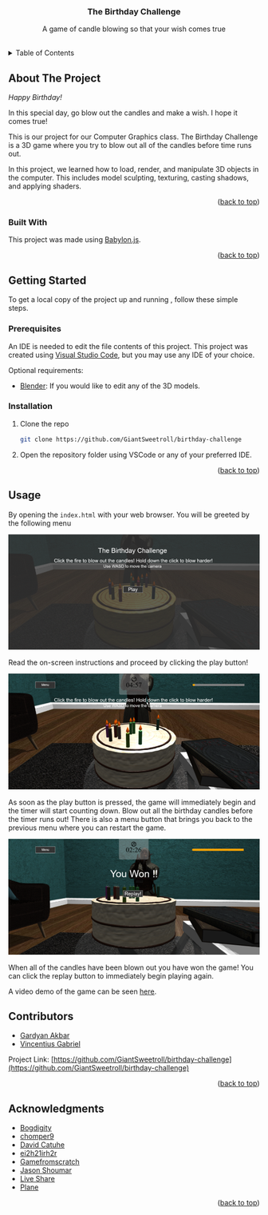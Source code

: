 <div id="top"></div>

<!-- PROJECT SHIELDS -->
<!--
*** I'm using markdown "reference style" links for readability.
*** Reference links are enclosed in brackets [ ] instead of parentheses ( ).
*** See the bottom of this document for the declaration of the reference variables
*** for contributors-url, forks-url, etc. This is an optional, concise syntax you may use.
*** https://www.markdownguide.org/basic-syntax/#reference-style-links
-->
<!-- [![Contributors][contributors-shield]][contributors-url]
[![Forks][forks-shield]][forks-url]
[![Stargazers][stars-shield]][stars-url]
[![Issues][issues-shield]][issues-url]
[![MIT License][license-shield]][license-url] -->
<!-- [![LinkedIn][linkedin-shield]][linkedin-url] -->



<!-- PROJECT LOGO -->
<br />
<div align="center">
  <a href="https://github.com/GiantSweetroll/birthday-challenge">
    <!-- <img src="flutter_frontend/assets/logo/logo_512.png" alt="Logo" width="80" height="80"> -->
  </a>

  <h3 align="center">The Birthday Challenge</h3>

  <p align="center">
    A game of candle blowing so that your wish comes true
  </p>
</div>
<br>


<!-- TABLE OF CONTENTS -->
<details>
  <summary>Table of Contents</summary>
  <ol>
    <li>
      <a href="#about-the-project">About The Project</a>
      <ul>
        <li><a href="#built-with">Built With</a></li>
      </ul>
    </li>
    <li>
      <a href="#getting-started">Getting Started</a>
      <ul>
        <li><a href="#prerequisites">Prerequisites</a></li>
        <li><a href="#installation">Installation</a></li>
      </ul>
    </li>
    <li><a href="#usage">Usage</a></li>
    <!-- <li><a href="#roadmap">Roadmap</a></li> -->
    <!-- <li><a href="#contributing">Contributing</a></li> -->
    <!-- <li><a href="#license">License</a></li> -->
    <li><a href="#contributors">Contributors</a></li>
    <li><a href="#acknowledgments">Acknowledgments</a></li>
  </ol>
</details>



<!-- ABOUT THE PROJECT -->
## About The Project

<i>Happy Birthday!</i>

In this special day, go blow out the candles and make a wish. I hope it comes true!

This is our project for our Computer Graphics class. The Birthday Challenge is a 3D game where you try to blow out all of the candles before time runs out.

In this project, we learned how to load, render, and manipulate 3D objects in the computer. This includes model sculpting, texturing, casting shadows, and applying shaders.

<div align="right">(<a href="#top">back to top</a>)</div>



### Built With

This project was made using [Babylon.js](https://www.babylonjs.com/).

<div align="right">(<a href="#top">back to top</a>)</div>



<!-- GETTING STARTED -->
## Getting Started

To get a local copy of the project up and running , follow these simple steps.

### Prerequisites

An IDE is needed to edit the file contents of this project. This project was created using [Visual Studio Code](https://code.visualstudio.com/), but you may use any IDE of your choice.

Optional requirements:
- [Blender](https://www.blender.org/): If you would like to edit any of the 3D models.

### Installation

1. Clone the repo
   ```sh
   git clone https://github.com/GiantSweetroll/birthday-challenge
   ```
2. Open the repository folder using VSCode or any of your preferred IDE.

<div align="right">(<a href="#top">back to top</a>)</div>



<!-- USAGE EXAMPLES -->
## Usage
By opening the `index.html` with your web browser. You will be greeted by the following menu

<div align="center">
  <img src="./screenshots/mainmenu.png">
</div>

Read the on-screen instructions and proceed by clicking the play button!

<div align="center">
  <img src="./screenshots/gameplay.png">
</div>

As soon as the play button is pressed, the game will immediately begin and the timer will start counting down. Blow out all the birthday candles before the timer runs out! There is also a menu button that brings you back to the previous menu where you can restart the game.

<div align="center">
  <img src="./screenshots/victory.png">
</div>

When all of the candles have been blown out you have won the game! You can click the replay button to immediately begin playing again.

A video demo of the game can be seen [here](https://youtu.be/pxl-9C5JjLg).

<!-- MEMBERS -->
## Contributors

- [Gardyan Akbar](https://github.com/GiantSweetroll)
- [Vincentius Gabriel](https://github.com/kronmess)

Project Link: [https://github.com/GiantSweetroll/birthday-challenge](https://github.com/GiantSweetroll/birthday-challenge)

<div align="right">(<a href="#top">back to top</a>)</div>



<!-- ACKNOWLEDGMENTS -->
## Acknowledgments

* [Bogdigity](https://www.turbosquid.com/3d-models/free-birthday-cake-3d-model/614155)
* [chomper9](https://clara.io/view/e98a1fb9-60ba-41c0-b345-9c0b02299eef)
* [David Catuhe](https://www.smashingmagazine.com/2016/11/building-shaders-with-babylon-js/)
* [ei2h21irh2r](https://clara.io/view/683495a0-ce63-47ee-bde0-7f524b19c192)
* [Gamefromscratch](https://www.youtube.com/c/gamefromscratch)
* [Jason Shoumar](https://clara.io/view/378aae56-79d3-404c-9c5e-b1432d916ade)
* [Live Share](https://marketplace.visualstudio.com/items?itemName=ritwickdey.LiveServer)
* [Plane](https://clara.io/view/169468fb-9ddb-4b31-8eeb-1983a640d5da)

<div align="right">(<a href="#top">back to top</a>)</div>
